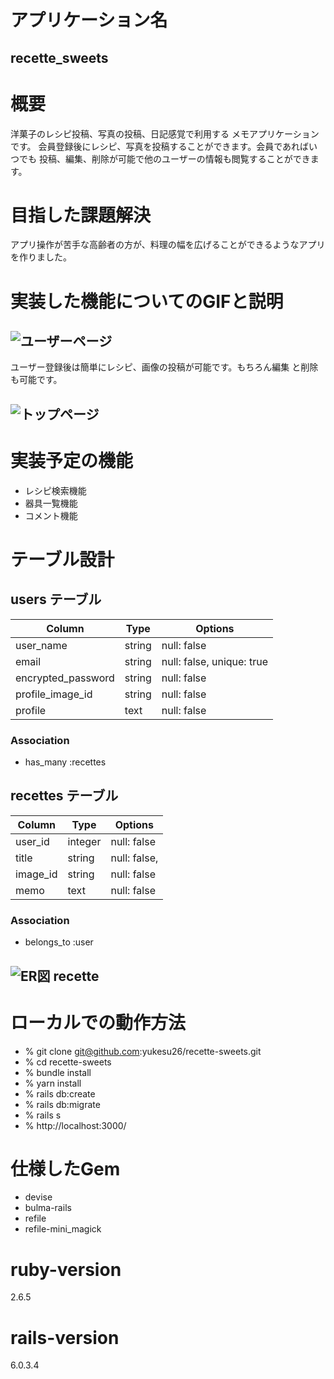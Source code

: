  # アプリケーション名
## recette_sweets

# 概要
洋菓子のレシピ投稿、写真の投稿、日記感覚で利用する  メモアプリケーションです。
会員登録後にレシピ、写真を投稿することができます。会員であればいつでも  投稿、編集、削除が可能で他のユーザーの情報も閲覧することができます。
 
# 目指した課題解決
アプリ操作が苦手な高齢者の方が、料理の幅を広げることができるようなアプリを作りました。
# 実装した機能についてのGIFと説明
## ![ユーザーページ](https://user-images.githubusercontent.com/75784020/106732349-f1cd1480-6653-11eb-8f90-a6a140dca333.png)
ユーザー登録後は簡単にレシピ、画像の投稿が可能です。もちろん編集
と削除も可能です。
## ![トップページ](https://user-images.githubusercontent.com/75784020/108215885-2a511000-7175-11eb-90e2-7f6a1ac9e9a9.jpg)

# 実装予定の機能
* レシピ検索機能
* 器具一覧機能  
* コメント機能

 # テーブル設計

 ## users テーブル
| Column             | Type   | Options                   |
| ----------------   | ------ | ------------------------- |
| user_name          | string | null: false               |
| email              | string | null: false, unique: true |
| encrypted_password | string | null: false               |
| profile_image_id   | string | null: false               |
| profile            | text   | null: false               |
 
### Association
- has_many :recettes


## recettes テーブル

| Column      | Type   | Options        |
| ------------| ------ | ---------------|
| user_id     | integer| null: false    |
| title       | string | null: false,   |
| image_id    | string | null: false    |
| memo        | text   | null: false    |
 
### Association
- belongs_to :user

## ![ER図 recette](https://user-images.githubusercontent.com/75784020/106712405-3f3d8780-663c-11eb-96ff-03cdfb9560bc.png)

# ローカルでの動作方法
* % git clone git@github.com:yukesu26/recette-sweets.git
* % cd recette-sweets
* % bundle install
* % yarn install
* % rails db:create
* % rails db:migrate
* % rails s
* % http://localhost:3000/

# 仕様したGem
* devise
* bulma-rails
* refile
* refile-mini_magick

# ruby-version
2.6.5
# rails-version
6.0.3.4